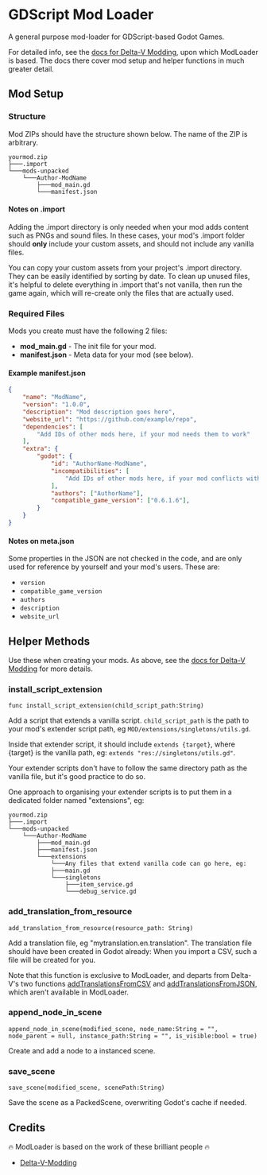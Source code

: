 # GDScript Mod Loader

A general purpose mod-loader for GDScript-based Godot Games.

For detailed info, see the [docs for Delta-V Modding](https://gitlab.com/Delta-V-Modding/Mods/-/blob/main/MODDING.md), upon which ModLoader is based. The docs there cover mod setup and helper functions in much greater detail.

## Mod Setup

### Structure

Mod ZIPs should have the structure shown below. The name of the ZIP is arbitrary.

```
yourmod.zip
├───.import
└───mods-unpacked
    └───Author-ModName
        ├───mod_main.gd
        └───manifest.json
```

#### Notes on .import

Adding the .import directory is only needed when your mod adds content such as PNGs and sound files. In these cases, your mod's .import folder should **only** include your custom assets, and should not include any vanilla files.

You can copy your custom assets from your project's .import directory. They can be easily identified by sorting by date. To clean up unused files, it's helpful to delete everything in .import that's not vanilla, then run the game again, which will re-create only the files that are actually used.


### Required Files

Mods you create must have the following 2 files:

- **mod_main.gd** - The init file for your mod.
- **manifest.json** - Meta data for your mod (see below).

#### Example manifest.json

```json
{
    "name": "ModName",
    "version": "1.0.0",
    "description": "Mod description goes here",
    "website_url": "https://github.com/example/repo",
    "dependencies": [
		"Add IDs of other mods here, if your mod needs them to work"
    ],
    "extra": {
        "godot": {
            "id": "AuthorName-ModName",
            "incompatibilities": [
				"Add IDs of other mods here, if your mod conflicts with them"
			],
            "authors": ["AuthorName"],
            "compatible_game_version": ["0.6.1.6"],
        }
    }
}
```

#### Notes on meta.json

Some properties in the JSON are not checked in the code, and are only used for reference by yourself and your mod's users. These are:

- `version`
- `compatible_game_version`
- `authors`
- `description`
- `website_url`


## Helper Methods

Use these when creating your mods. As above, see the [docs for Delta-V Modding](https://gitlab.com/Delta-V-Modding/Mods/-/blob/main/MODDING.md) for more details.

### install_script_extension

	func install_script_extension(child_script_path:String)

Add a script that extends a vanilla script. `child_script_path` is the path to your mod's extender script path, eg `MOD/extensions/singletons/utils.gd`.

Inside that extender script, it should include `extends {target}`, where {target} is the vanilla path, eg: `extends "res://singletons/utils.gd"`.

Your extender scripts don't have to follow the same directory path as the vanilla file, but it's good practice to do so.

One approach to organising your extender scripts is to put them in a dedicated folder named "extensions", eg:

```
yourmod.zip
├───.import
└───mods-unpacked
    └───Author-ModName
        ├───mod_main.gd
        ├───manifest.json
        └───extensions
            └───Any files that extend vanilla code can go here, eg:
            ├───main.gd
            └───singletons
                ├───item_service.gd
                └───debug_service.gd
```

### add_translation_from_resource

	add_translation_from_resource(resource_path: String)

Add a translation file, eg "mytranslation.en.translation". The translation file should have been created in Godot already: When you import a CSV, such a file will be created for you.

Note that this function is exclusive to ModLoader, and departs from Delta-V's two functions [addTranslationsFromCSV](https://gitlab.com/Delta-V-Modding/Mods/-/blob/main/MODDING.md#addtranslationsfromcsv) and [addTranslationsFromJSON](https://gitlab.com/Delta-V-Modding/Mods/-/blob/main/MODDING.md#addtranslationsfromjson), which aren't available in ModLoader.

### append_node_in_scene

	append_node_in_scene(modified_scene, node_name:String = "", node_parent = null, instance_path:String = "", is_visible:bool = true)

Create and add a node to a instanced scene.

### save_scene

	save_scene(modified_scene, scenePath:String)

Save the scene as a PackedScene, overwriting Godot's cache if needed.


## Credits

🔥 ModLoader is based on the work of these brilliant people 🔥

- [Delta-V-Modding](https://gitlab.com/Delta-V-Modding/Mods)

